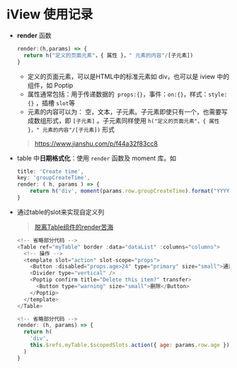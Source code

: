 # iView 使用记录

- **render** 函数

  ```javascript
  render:(h,params) => {
    return h("定义的页面元素"，{ 属性 }，" 元素的内容"/[子元素])
  }
  ```

  - 定义的页面元素，可以是HTML中的标准元素如 div，也可以是 iview 中的组件，如 Poptip
  - 属性通常包括：用于传递数据的` props:{}`，事件：`on:{}`，样式：`style:{}` ，插槽 `slot`等
  - 元素的内容可以为： 空，文本，子元素。子元素即使只有一个，也需要写成数组形式，即 `[子元素]` 。子元素同样使用 `h("定义的页面元素"，{ 属性 }，" 元素的内容"/[子元素])` 形式

  > https://www.jianshu.com/p/f44a32f83cc8

- table 中**日期格式化**：使用 `render` 函数及 moment 库。如

  ```javascript
  title: 'Create time',
  key: 'groupCreateTime',
  render: ( h, params ) => {
      return h('div', moment(params.row.groupCreateTime).format("YYYY:MM:DD"));
  }
  ```

- 通过table的slot来实现自定义列 

  > [脱离Table组件的render苦海](https://dev.iviewui.com/articles/1024639493791158272)

  ```javascript
  <!-- 省略部分代码 -->
  <Table ref="myTable" border :data="dataList" :columns="columns">
    <!-- 操作 -->
    <template slot="action" slot-scope="props">
      <Button :disabled="props.age>24" type="primary" size="small">通过</Button>
      <Divider type="vertical" />
      <Poptip confirm title="Delete this item?" transfer>
        <Button type="warning" size="small">删除</Button>
      </Poptip>
    </template>
  </Table>
  
  <!-- 省略部分代码 -->
  render: (h, params) => {
    return h(
      'div',
      this.$refs.myTable.$scopedSlots.action({ age: params.row.age })
    )
  }
  ```

  